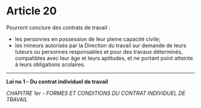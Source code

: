 # Article 20
Pourront conclure des contrats de travail :
 - les personnes en possession de leur pleine capacité civile;
 - les mineurs autorisés par la Direction du travail sur demande de leurs tuteurs
   ou personnes responsables et pour des travaux déterminés, compatibles avec
   leur âge et leurs aptitudes, et ne portant point atteinte à leurs obligations
   scolaires.
***
**Loi no 1 - Du contrat individuel de travail**

*CHAPITRE 1er - FORMES ET CONDITIONS DU CONTRAT INDIVIDUEL DE TRAVAIL*
